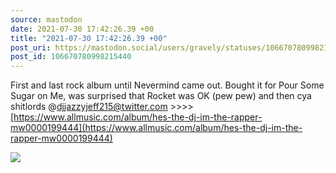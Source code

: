```yaml
---
source: mastodon
date: 2021-07-30 17:42:26.39 +00
title: "2021-07-30 17:42:26.39 +00"
post_uri: https://mastodon.social/users/gravely/statuses/106670780998215440
post_id: 106670780998215440
---
```

First and last rock album until Nevermind came out. Bought it for Pour Some Sugar on Me, was surprised that Rocket was OK (pew pew) and then cya shitlords @djjazzyjeff215@twitter.com >>>> [https://www.allmusic.com/album/hes-the-dj-im-the-rapper-mw0000199444](https://www.allmusic.com/album/hes-the-dj-im-the-rapper-mw0000199444)


![](/images/106670780960708311.jpg)

